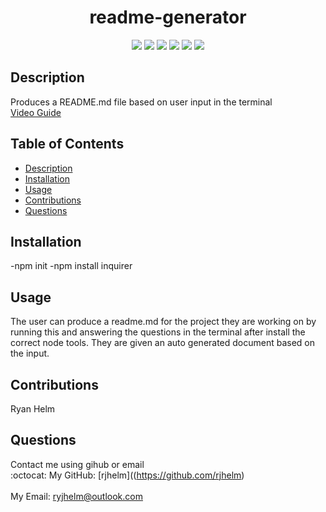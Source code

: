 <h1 align="center">readme-generator</h1>

  
 <p align="center">
    <img src="https://img.shields.io/badge/Javascript-yellow" />
    <img src="https://img.shields.io/badge/jQuery-blue"  />
    <img src="https://img.shields.io/badge/-node.js-green" />
    <img src="https://img.shields.io/badge/-inquirer-red" >
    <img src="https://img.shields.io/badge/-screencastify-lightgrey" />
    <img src="https://img.shields.io/badge/-json-orange" />
 </p>

  ## Description
    
   Produces a README.md file based on user input in the terminal
   <br />
   [Video Guide](https://drive.google.com/file/d/1WF7II0YvPnW58OrJxqWo46aOLX5-GxBF/view)
    <br />
    
  ## Table of Contents
   - [Description](#description)
   - [Installation](#install)
   - [Usage](#usage)
   - [Contributions](#contributors)
   - [Questions](#questions)

  ## Installation
   -npm init 
   -npm install inquirer

  ## Usage
   The user can produce a readme.md for the project they are working on by running this and answering the questions in the terminal after install the correct node tools. They       are given an auto generated document based on the input.


   ## Contributions
   Ryan Helm

   ## Questions
   Contact me using gihub or email
    <br />
    :octocat: My GitHub: [rjhelm]((https://github.com/rjhelm)<br />
    <br />
    My Email: ryjhelm@outlook.com<br />
